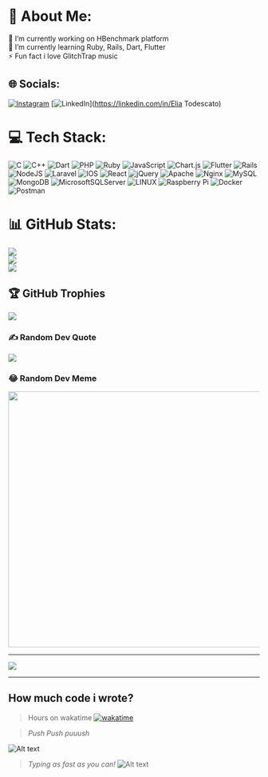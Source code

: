 # 💫 About Me:
🔭 I’m currently working on HBenchmark platform<br>🌱 I’m currently learning Ruby, Rails, Dart, Flutter<br>⚡ Fun fact i love GlitchTrap music


## 🌐 Socials:
[![Instagram](https://img.shields.io/badge/Instagram-%23E4405F.svg?logo=Instagram&logoColor=white)](https://instagram.com/__blaisy__) [![LinkedIn](https://img.shields.io/badge/LinkedIn-%230077B5.svg?logo=linkedin&logoColor=white)](https://linkedin.com/in/Elia Todescato) 

# 💻 Tech Stack:
![C](https://img.shields.io/badge/c-%2300599C.svg?style=for-the-badge&logo=c&logoColor=white) ![C++](https://img.shields.io/badge/c++-%2300599C.svg?style=for-the-badge&logo=c%2B%2B&logoColor=white) ![Dart](https://img.shields.io/badge/dart-%230175C2.svg?style=for-the-badge&logo=dart&logoColor=white) ![PHP](https://img.shields.io/badge/php-%23777BB4.svg?style=for-the-badge&logo=php&logoColor=white) ![Ruby](https://img.shields.io/badge/ruby-%23CC342D.svg?style=for-the-badge&logo=ruby&logoColor=white) ![JavaScript](https://img.shields.io/badge/javascript-%23323330.svg?style=for-the-badge&logo=javascript&logoColor=%23F7DF1E) ![Chart.js](https://img.shields.io/badge/chart.js-F5788D.svg?style=for-the-badge&logo=chart.js&logoColor=white) ![Flutter](https://img.shields.io/badge/Flutter-%2302569B.svg?style=for-the-badge&logo=Flutter&logoColor=white) ![Rails](https://img.shields.io/badge/rails-%23CC0000.svg?style=for-the-badge&logo=ruby-on-rails&logoColor=white) ![NodeJS](https://img.shields.io/badge/node.js-6DA55F?style=for-the-badge&logo=node.js&logoColor=white) ![Laravel](https://img.shields.io/badge/laravel-%23FF2D20.svg?style=for-the-badge&logo=laravel&logoColor=white) ![IOS](https://img.shields.io/badge/IOS-%2320232a.svg?style=for-the-badge&logo=apple&logoColor=white) ![React](https://img.shields.io/badge/react-%2320232a.svg?style=for-the-badge&logo=react&logoColor=%2361DAFB) ![jQuery](https://img.shields.io/badge/jquery-%230769AD.svg?style=for-the-badge&logo=jquery&logoColor=white) ![Apache](https://img.shields.io/badge/apache-%23D42029.svg?style=for-the-badge&logo=apache&logoColor=white) ![Nginx](https://img.shields.io/badge/nginx-%23009639.svg?style=for-the-badge&logo=nginx&logoColor=white) ![MySQL](https://img.shields.io/badge/mysql-%2300f.svg?style=for-the-badge&logo=mysql&logoColor=white) ![MongoDB](https://img.shields.io/badge/MongoDB-%234ea94b.svg?style=for-the-badge&logo=mongodb&logoColor=white) ![MicrosoftSQLServer](https://img.shields.io/badge/Microsoft%20SQL%20Sever-CC2927?style=for-the-badge&logo=microsoft%20sql%20server&logoColor=white) ![LINUX](https://img.shields.io/badge/Linux-FCC624?style=for-the-badge&logo=linux&logoColor=black) ![Raspberry Pi](https://img.shields.io/badge/-RaspberryPi-C51A4A?style=for-the-badge&logo=Raspberry-Pi) ![Docker](https://img.shields.io/badge/docker-%230db7ed.svg?style=for-the-badge&logo=docker&logoColor=white) ![Postman](https://img.shields.io/badge/Postman-FF6C37?style=for-the-badge&logo=postman&logoColor=white)
# 📊 GitHub Stats:
![](https://github-readme-stats.vercel.app/api?username=elia-todescato-hb&theme=swift&hide_border=false&include_all_commits=true&count_private=true)<br/>
![](https://github-readme-streak-stats.herokuapp.com/?user=elia-todescato-hb&theme=swift&hide_border=false)<br/>
![](https://github-readme-stats.vercel.app/api/top-langs/?username=elia-todescato-hb&theme=swift&hide_border=false&include_all_commits=true&count_private=true&layout=compact)

## 🏆 GitHub Trophies
![](https://github-profile-trophy.vercel.app/?username=elia-todescato-hb&theme=onestar&no-frame=false&no-bg=false&margin-w=4)

### ✍️ Random Dev Quote
![](https://quotes-github-readme.vercel.app/api?type=horizontal&theme=light)

### 😂 Random Dev Meme
<img src="https://rm.up.railway.app/" width="512px"/>

---
[![](https://visitcount.itsvg.in/api?id=elia-todescato-hb&icon=2&color=12)](https://visitcount.itsvg.in)

<!-- Proudly created with GPRM ( https://gprm.itsvg.in ) -->
---
## How much code i wrote?

> Hours on wakatime
[![wakatime](https://wakatime.com/badge/user/5c186f10-199e-4b87-9466-cdf23181970b/project/e971664b-c668-4ea3-8197-1b26c473449a.svg)](https://wakatime.com/badge/user/5c186f10-199e-4b87-9466-cdf23181970b/project/e971664b-c668-4ea3-8197-1b26c473449a)

> _Push Push puuush_

![Alt text](https://wakatime.com/share/@5c186f10-199e-4b87-9466-cdf23181970b/58a2848c-4053-4cb7-8044-d5212034faf8.svg)

> _Typing as fast as you can!_
  ![Alt text](https://wakatime.com/share/@5c186f10-199e-4b87-9466-cdf23181970b/95383251-e4a8-4fad-989f-a6ce30da24db.svg)

